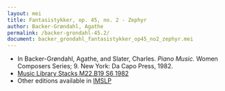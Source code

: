 ```yaml
---
layout: mei
title: Fantasistykker, op. 45, no. 2 - Zephyr
author: Backer-Grøndahl, Agathe
permalink: /backer-grondahl-45.2/
document: backer_grondahl_fantasistykker_op45_no2_zephyr.mei
---
```


- In Backer-Grøndahl, Agathe, and Slater, Charles. *Piano Music.* Women Composers Series; 9. New York: Da Capo Press, 1982.
- <a href="https://tufts-primo.hosted.exlibrisgroup.com/permalink/f/14dinuo/01TUN_ALMA2185674780003851" target="_blank">Music Library Stacks M22.B19 S6 1982</a>
- Other editions available in <a href="https://imslp.org/wiki/5_Fantasistykker%2C_Op.45_(Backer-Gr%C3%B8ndahl%2C_Agathe)" target="_blank">IMSLP</a>
